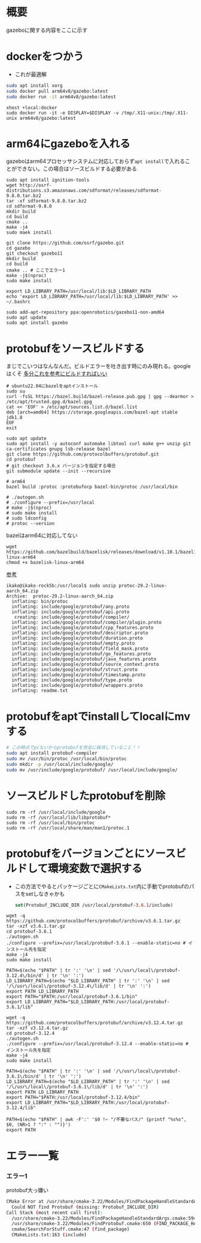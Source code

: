 # 概要
gazeboに関する内容をここに示す

# dockerをつかう
- これが最適解
```bash
sudo apt install xorg
sudo docker pull arm64v8/gazebo:latest
sudo docker run -it arm64v8/gazebo:latest
```
```bash:dockerでgui
xhost +local:docker
sudo docker run -it -e DISPLAY=$DISPLAY -v /tmp/.X11-unix:/tmp/.X11-unix arm64v8/gazebo:latest
```

# arm64にgazeboを入れる
gazeboはarm64プロセッサシステムに対応しておらず`apt install`で入れることができない。この場合はソースビルドする必要がある

```bash:sdformat9の9.8をソースビルド
sudo apt install ignition-tools
wget http://osrf-distributions.s3.amazonaws.com/sdformat/releases/sdformat-9.8.0.tar.bz2
tar -xf sdformat-9.8.0.tar.bz2
cd sdformat-9.8.0
mkdir build
cd build
cmake ..
make -j4
sudo maek install 
```

```bash:gazeboをソースビルド
git clone https://github.com/osrf/gazebo.git
cd gazebo
git checkout gazebo11
mkdir build
cd build
cmake .. # ここでエラー1
make -j$(nproc)
sudo make install

export LD_LIBRARY_PATH=/usr/local/lib:$LD_LIBRARY_PATH
echo 'export LD_LIBRARY_PATH=/usr/local/lib:$LD_LIBRARY_PATH' >> ~/.bashrc
```

```bash:頑張ればaptで入る？
sudo add-apt-repository ppa:openrobotics/gazebo11-non-amd64
sudo apt update
sudo apt install gazebo
```


# protobufをソースビルドする
まじでこいつはなんなんだ。ビルドエラーを吐き出す時にのみ現れる。googleはくそ
[多分これを参考にビルドすればいい](https://github.com/protocolbuffers/protobuf/blob/main/src/README.md)
```bash:protobufをソースビルド
# ubuntu22.04にbazelをaptインストール
sudo su
curl -fsSL https://bazel.build/bazel-release.pub.gpg | gpg --dearmor > /etc/apt/trusted.gpg.d/bazel.gpg
cat << 'EOF' > /etc/apt/sources.list.d/bazel.list
deb [arch=amd64] https://storage.googleapis.com/bazel-apt stable jdk1.8
EOF
exit

sudo apt update
sudo apt install -y autoconf automake libtool curl make g++ unzip git ca-certificates gnupg lsb-release bazel
git clone https://github.com/protocolbuffers/protobuf.git
cd protobuf
# git checkout 3.6.x バージョンを指定する場合
git submodule update --init --recursive

# arm64
bazel build :protoc :protobufocp bazel-bin/protoc /usr/local/bin

# ./autogen.sh
# ./configure --prefix=/usr/local
# make -j$(nproc)
# sudo make install
# sudo ldconfig
# protoc --version
```

bazelはarm64に対応してない
```bash:代替案
wget https://github.com/bazelbuild/bazelisk/releases/download/v1.10.1/bazelisk-linux-arm64
chmod +x bazelisk-linux-arm64
```

[参考](https://sig9.org/blog/2022/05/23/)

```bash:メモ
ikako@ikako-rock5b:/usr/local$ sudo unzip protoc-29.2-linux-aarch_64.zip 
Archive:  protoc-29.2-linux-aarch_64.zip
  inflating: bin/protoc              
  inflating: include/google/protobuf/any.proto  
  inflating: include/google/protobuf/api.proto  
   creating: include/google/protobuf/compiler/
  inflating: include/google/protobuf/compiler/plugin.proto  
  inflating: include/google/protobuf/cpp_features.proto  
  inflating: include/google/protobuf/descriptor.proto  
  inflating: include/google/protobuf/duration.proto  
  inflating: include/google/protobuf/empty.proto  
  inflating: include/google/protobuf/field_mask.proto  
  inflating: include/google/protobuf/go_features.proto  
  inflating: include/google/protobuf/java_features.proto  
  inflating: include/google/protobuf/source_context.proto  
  inflating: include/google/protobuf/struct.proto  
  inflating: include/google/protobuf/timestamp.proto  
  inflating: include/google/protobuf/type.proto  
  inflating: include/google/protobuf/wrappers.proto  
  inflating: readme.txt 
```


# protobufをaptでinstallしてlocalにmvする
```bash
# この時点でpcないからprotobufを完全に抹消していること！！
sudo apt install protobuf-compiler
sudo mv /usr/bin/protoc /usr/local/bin/protoc
sudo mkdir -p /usr/local/include/google/
sudo mv /usr/include/google/protobuf/ /usr/local/include/google/
```


# ソースビルドしたprotobufを削除
```bash:./configure --prefix=/usr/localの場合
sudo rm -rf /usr/local/include/google
sudo rm -rf /usr/local/lib/libprotobuf*
sudo rm -rf /usr/local/bin/protoc
sudo rm -rf /usr/local/share/man/man1/protoc.1
```


# protobufをバージョンごとにソースビルドして環境変数で選択する
- この方法でやるとパッケージごとに`CMakeLists.txt`内に手動でprotobufのパスをsetしなきゃかも
  ```cmake
  set(Protobuf_INCLUDE_DIR /usr/local/protobuf-3.6.1/include)
  ```

```bash:protobuf3.6.1のビルド
wget -q https://github.com/protocolbuffers/protobuf/archive/v3.6.1.tar.gz
tar -xzf v3.6.1.tar.gz
cd protobuf-3.6.1
./autogen.sh
./configure --prefix=/usr/local/protobuf-3.6.1 --enable-static=no # インストール先を指定
make -j4
sudo make install
```
```bash:protobuf3.6.1を使用する場合
PATH=$(echo "$PATH" | tr ':' '\n' | sed '/\/usr\/local\/protobuf-3.12.4\/bin/d' | tr '\n' ':')
LD_LIBRARY_PATH=$(echo "$LD_LIBRARY_PATH" | tr ':' '\n' | sed '/\/usr\/local\/protobuf-3.12.4\/lib/d' | tr '\n' ':')
export PATH LD_LIBRARY_PATH
export PATH="$PATH:/usr/local/protobuf-3.6.1/bin"
export LD_LIBRARY_PATH="$LD_LIBRARY_PATH:/usr/local/protobuf-3.6.1/lib"
```

```bash:protobuf3.12.4のビルド
wget -q https://github.com/protocolbuffers/protobuf/archive/v3.12.4.tar.gz
tar -xzf v3.12.4.tar.gz
cd protobuf-3.12.4
./autogen.sh
./configure --prefix=/usr/local/protobuf-3.12.4 --enable-static=no # インストール先を指定
make -j4
sudo make install
```
```bash:protobuf3.12.4を使用する場合
PATH=$(echo "$PATH" | tr ':' '\n' | sed '/\/usr\/local\/protobuf-3.6.1\/bin/d' | tr '\n' ':')
LD_LIBRARY_PATH=$(echo "$LD_LIBRARY_PATH" | tr ':' '\n' | sed '/\/usr\/local\/protobuf-3.6.1\/lib/d' | tr '\n' ':')
export PATH LD_LIBRARY_PATH
export PATH="$PATH:/usr/local/protobuf-3.12.4/bin"
export LD_LIBRARY_PATH="$LD_LIBRARY_PATH:/usr/local/protobuf-3.12.4/lib"
```

```bash:環境変数から特定のパスのみ削除するコマンド
PATH=$(echo "$PATH" | awk -F':' '$0 !~ "/不要なパス/" {printf "%s%s", $0, (NR>1 ? ":" : "")}')
export PATH
```


# エラー一覧
### エラー1
protobuf大っ嫌い
```bash
CMake Error at /usr/share/cmake-3.22/Modules/FindPackageHandleStandardArgs.cmake:230 (message):
  Could NOT find Protobuf (missing: Protobuf_INCLUDE_DIR)
Call Stack (most recent call first):
  /usr/share/cmake-3.22/Modules/FindPackageHandleStandardArgs.cmake:594 (_FPHSA_FAILURE_MESSAGE)
  /usr/share/cmake-3.22/Modules/FindProtobuf.cmake:650 (FIND_PACKAGE_HANDLE_STANDARD_ARGS)
  cmake/SearchForStuff.cmake:47 (find_package)
  CMakeLists.txt:163 (include)
```